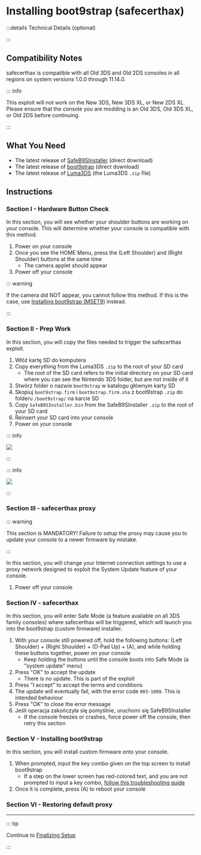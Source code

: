 # Installing boot9strap (safecerthax)

:::details Technical Details (optional)

:::

## Compatibility Notes

safecerthax is compatible with all Old 3DS and Old 2DS consoles in all regions on system versions 1.0.0 through 11.14.0.

::: info

This exploit will not work on the New 3DS, New 3DS XL, or New 2DS XL. Please ensure that the console you are modding is an Old 3DS, Old 3DS XL, or Old 2DS before continuing.

:::

## What You Need

- The latest release of [SafeB9SInstaller](https://github.com/d0k3/SafeB9SInstaller/releases/download/v0.0.7/SafeB9SInstaller-20170605-122940.zip) (direct download)
- The latest release of [boot9strap](https://github.com/SciresM/boot9strap/releases/download/1.4/boot9strap-1.4.zip) (direct download)
- The latest release of [Luma3DS](https://github.com/LumaTeam/Luma3DS/releases/latest) (the Luma3DS `.zip` file)

## Instructions

### Section I - Hardware Button Check

In this section, you will see whether your shoulder buttons are working on your console. This will determine whether your console is compatible with this method.

1. Power on your console
2. Once you see the HOME Menu, press the (Left Shoulder) and (Right Shoulder) buttons at the same time
    - The camera applet should appear
3. Power off your console

::: warning

If the camera did NOT appear, you cannot follow this method. If this is the case, use [Installing boot9strap (MSET9)](installing-boot9strap-\(mset9\)) instead.

:::

### Section II - Prep Work

In this section, you will copy the files needed to trigger the safecerthax exploit.

1. Włóż kartę SD do komputera
2. Copy everything from the Luma3DS `.zip` to the root of your SD card
    - The root of the SD card refers to the initial directory on your SD card where you can see the Nintendo 3DS folder, but are not inside of it
3. Stwórz folder o nazwie `boot9strap` w katalogu głównym karty SD
4. Skopiuj `boot9strap.firm` i `boot9strap.firm.sha` z boot9strap `.zip` do folderu `/boot9strap/` na karcie SD
5. Copy `SafeB9SInstaller.bin` from the SafeB9SInstaller `.zip` to the root of your SD card
6. Reinsert your SD card into your console
7. Power on your console

::: info

![](/images/screenshots/safecerthax-root-layout.png)

:::

::: info

![](/images/screenshots/boot9strap-folder.png)

:::

### Section III - safecerthax proxy

::: warning

This section is MANDATORY! Failure to setup the proxy may cause you to update your console to a newer firmware by mistake.

:::

In this section, you will change your Internet connection settings to use a proxy network designed to exploit the System Update feature of your console.

<!--@include: ./_include/addproxy.md -->

1. Power off your console

### Section IV - safecerthax

In this section, you will enter Safe Mode (a feature available on all 3DS family consoles) where safecerthax will be triggered, which will launch you into the boot9strap (custom firmware) installer.

1. With your console still powered off, hold the following buttons: (Left Shoulder) + (Right Shoulder) + (D-Pad Up) + (A), and while holding these buttons together, power on your console
    - Keep holding the buttons until the console boots into Safe Mode (a "system update" menu)
2. Press "OK" to accept the update
    - There is no update. This is part of the exploit
3. Press "I accept" to accept the terms and conditions
4. The update will eventually fail, with the error code `003-1099`. This is intended behaviour
5. Press "OK" to close the error message
6. Jeśli operacja zakończyła się pomyślnie, uruchomi się SafeB9SInstaller
    - If the console freezes or crashes, force power off the console, then retry this section

### Section V - Installing boot9strap

In this section, you will install custom firmware onto your console.

1. When prompted, input the key combo given on the top screen to install boot9strap
    - If a step on the lower screen has red-colored text, and you are not prompted to input a key combo, [follow this troubleshooting guide](troubleshooting-safecerthax)
2. Once it is complete, press (A) to reboot your console

<!--@include: ./_include/configure-luma3ds.md -->

<!--@include: ./_include/luma3ds-installed-note.md -->

### Section VI - Restoring default proxy

<!--@include: ./_include/rmproxy.md -->

___

::: tip

Continue to [Finalizing Setup](finalizing-setup)

:::
